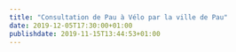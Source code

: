 ```yaml
---
title: "Consultation de Pau à Vélo par la ville de Pau"
date: 2019-12-05T17:30:00+01:00
publishdate: 2019-11-15T13:44:53+01:00
---
```

